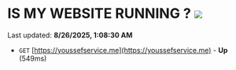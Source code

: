 # IS MY WEBSITE RUNNING ? [![](https://img.shields.io/static/v1?label=Sponsor&message=%E2%9D%A4&logo=GitHub&color=%23fe8e86)](https://github.com/sponsors/Youssef-Lehmam)

Last updated: **8/26/2025, 1:08:30 AM**

- `GET` [https://youssefservice.me](https://youssefservice.me) - **Up** (549ms)
